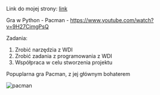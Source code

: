 Link do mojej strony: [link](https://sszkarlat.github.io/wdi/)

Gra w Python - Pacman - https://www.youtube.com/watch?v=9H27CimgPsQ

Zadania:
1) Zrobić narzędzia z WDI
2) Zrobić zadania z programowania z WDI
3) Współpraca w celu stworzenia projektu

Popuplarna gra Pacman, z jej głównym bohaterem



![pacman](https://user-images.githubusercontent.com/115925925/210133456-89287b59-daf0-48e0-bc10-2ad26a8a117e.png)
